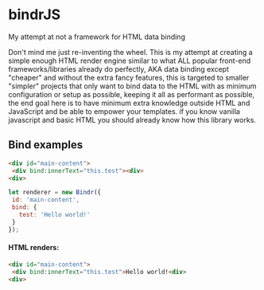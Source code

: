 # bindrJS
My attempt at not a framework for HTML data binding

 Don't mind me just re-inventing the wheel.
 This is my attempt at creating a simple enough HTML render engine similar to what ALL popular front-end frameworks/libraries already do perfectly, AKA data binding
 except "cheaper" and without the extra fancy features, this is targeted to smaller "simpler" projects that only want to bind data to the HTML with as
 minimum configuration or setup as possible, keeping it all as performant as possible, the end goal here is to have minimum extra knowledge outside HTML and JavaScript and be able
 to empower your templates. if you know vanilla javascript and basic HTML you should already know how this library works.

 ## Bind examples

 ```html
 <div id="main-content">
  <div bind:innerText="this.test"><div>
 <div>
 ```

 ```js
 let renderer = new Bindr({
  id: 'main-content',
  bind: {
    test: 'Hello world!'
  }
 });
 ```

 #### HTML renders:
 ```html
 <div id="main-content">
  <div bind:innerText="this.test">Hello world!<div>
 <div>
 ```

